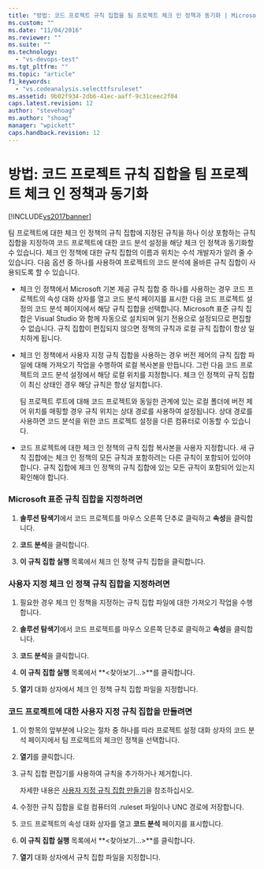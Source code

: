 ```yaml
---
title: "방법: 코드 프로젝트 규칙 집합을 팀 프로젝트 체크 인 정책과 동기화 | Microsoft Docs"
ms.custom: ""
ms.date: "11/04/2016"
ms.reviewer: ""
ms.suite: ""
ms.technology: 
  - "vs-devops-test"
ms.tgt_pltfrm: ""
ms.topic: "article"
f1_keywords: 
  - "vs.codeanalysis.selecttfsruleset"
ms.assetid: 9b02f934-2db6-41ec-aaff-9c31ceec2f04
caps.latest.revision: 12
author: "stevehoag"
ms.author: "shoag"
manager: "wpickett"
caps.handback.revision: 12
---
```

# 방법: 코드 프로젝트 규칙 집합을 팀 프로젝트 체크 인 정책과 동기화
[!INCLUDE[vs2017banner](../code-quality/includes/vs2017banner.md)]

팀 프로젝트에 대한 체크 인 정책의 규칙 집합에 지정된 규칙을 하나 이상 포함하는 규칙 집합을 지정하여 코드 프로젝트에 대한 코드 분석 설정을 해당 체크 인 정책과 동기화할 수 있습니다.  체크 인 정책에 대한 규칙 집합의 이름과 위치는 수석 개발자가 알려 줄 수 있습니다.  다음 옵션 중 하나를 사용하여 프로젝트의 코드 분석에 올바른 규칙 집합이 사용되도록 할 수 있습니다.  
  
-   체크 인 정책에서 Microsoft 기본 제공 규칙 집합 중 하나를 사용하는 경우 코드 프로젝트의 속성 대화 상자를 열고 코드 분석 페이지를 표시한 다음 코드 프로젝트 설정의 코드 분석 페이지에서 해당 규칙 집합을 선택합니다.  Microsoft 표준 규칙 집합은 Visual Studio 와 함께 자동으로 설치되며 읽기 전용으로 설정되므로 편집할 수 없습니다.  규칙 집합이 편집되지 않으면 정책의 규칙과 로컬 규칙 집합이 항상 일치하게 됩니다.  
  
-   체크 인 정책에서 사용자 지정 규칙 집합을 사용하는 경우 버전 제어의 규칙 집합 파일에 대해 가져오기 작업을 수행하여 로컬 복사본을 만듭니다.  그런 다음 코드 프로젝트의 코드 분석 설정에서 해당 로컬 위치를 지정합니다.  체크 인 정책의 규칙 집합이 최신 상태인 경우 해당 규칙은 항상 일치합니다.  
  
     팀 프로젝트 루트에 대해 코드 프로젝트와 동일한 관계에 있는 로컬 폴더에 버전 제어 위치를 매핑할 경우 규칙 위치는 상대 경로를 사용하여 설정됩니다.  상대 경로를 사용하면 코드 분석을 위한 코드 프로젝트 설정을 다른 컴퓨터로 이동할 수 있습니다.  
  
-   코드 프로젝트에 대한 체크 인 정책의 규칙 집합 복사본을 사용자 지정합니다.  새 규칙 집합에는 체크 인 정책의 모든 규칙과 포함하려는 다른 규칙이 포함되어 있어야 합니다.  규칙 집합에 체크 인 정책의 규칙 집합에 있는 모든 규칙이 포함되어 있는지 확인해야 합니다.  
  
### Microsoft 표준 규칙 집합을 지정하려면  
  
1.  **솔루션 탐색기**에서 코드 프로젝트를 마우스 오른쪽 단추로 클릭하고 **속성**을 클릭합니다.  
  
2.  **코드 분석**을 클릭합니다.  
  
3.  **이 규칙 집합 실행** 목록에서 체크 인 정책 규칙 집합을 클릭합니다.  
  
### 사용자 지정 체크 인 정책 규칙 집합을 지정하려면  
  
1.  필요한 경우 체크 인 정책을 지정하는 규칙 집합 파일에 대한 가져오기 작업을 수행합니다.  
  
2.  **솔루션 탐색기**에서 코드 프로젝트를 마우스 오른쪽 단추로 클릭하고 **속성**을 클릭합니다.  
  
3.  **코드 분석**을 클릭합니다.  
  
4.  **이 규칙 집합 실행** 목록에서 **\<찾아보기...\>**를 클릭합니다.  
  
5.  **열기** 대화 상자에서 체크 인 정책 규칙 집합 파일을 지정합니다.  
  
### 코드 프로젝트에 대한 사용자 지정 규칙 집합을 만들려면  
  
1.  이 항목의 앞부분에 나오는 절차 중 하나를 따라 프로젝트 설정 대화 상자의 코드 분석 페이지에서 팀 프로젝트의 체크인 정책을 선택합니다.  
  
2.  **열기**를 클릭합니다.  
  
3.  규칙 집합 편집기를 사용하여 규칙을 추가하거나 제거합니다.  
  
     자세한 내용은 [사용자 지정 규칙 집합 만들기](../code-quality/creating-custom-code-analysis-rule-sets.md)을 참조하십시오.  
  
4.  수정한 규칙 집합을 로컬 컴퓨터의 .ruleset 파일이나 UNC 경로에 저장합니다.  
  
5.  코드 프로젝트의 속성 대화 상자를 열고 **코드 분석** 페이지를 표시합니다.  
  
6.  **이 규칙 집합 실행** 목록에서 **\<찾아보기...\>**를 클릭합니다.  
  
7.  **열기** 대화 상자에서 규칙 집합 파일을 지정합니다.